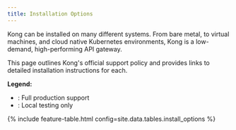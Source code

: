 ```yaml
---
title: Installation Options
---
```


Kong can be installed on many different systems. From bare metal, to virtual machines, and cloud native Kubernetes environments, Kong is a low-demand, high-performing API gateway.

This page outlines Kong's official support policy and provides links to detailed installation instructions for each.

**Legend:**
* <i class="fa fa-check"></i>: Full production support
* <i class="fa fa-times" style="color: #d44324; opacity: 50%"></i>: Local testing only


{% include feature-table.html config=site.data.tables.install_options %}
